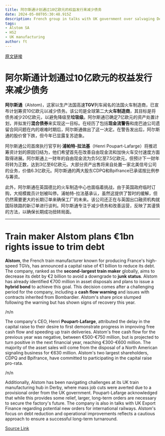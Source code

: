 ```yaml
---
title: 阿尔斯通计划通过10亿欧元的权益发行来减少债务
date: 2024-05-08T05:30:48.915Z
description: French group in talks with UK government over salvaging Derby factory says its free cash flow is set to improve
tags: 
- Alstom SA
- HS2
- UK manufacturing
author: ft
---
```


[原文链接](https://ft.com/content/fff423ae-33d3-4568-9cba-02b17ba99771)

# 阿尔斯通计划通过10亿欧元的权益发行来减少债务

**阿尔斯通**（Alstom)，这家以生产法国高速**TGV**列车闻名的法国火车制造商，已宣布计划筹资10亿欧元以减少债务。该公司是全球第二大**火车制造商**，其目标是将债务减少20亿欧元，以避免降级至**垃圾级**。阿尔斯通已确定7亿欧元的资产处置计划，并拟发行**混合债券**来实现这一目标。在经历了包括**现金流警告**和庞巴迪公司遗留合同问题在内的艰难时期后，阿尔斯通做出了这一决定。在警告发出后，阿尔斯通的股价曾下跌，但今年已显露复苏迹象。

阿尔斯通公司首席执行官亨利·**浦帕特-拉法基**（Henri Poupart-Lafarge）将推迟筹资计划的原因归结为，他们希望首先在改善自由现金流和加快火车交付速度方面取得进展。阿尔斯通上一财年的自由现金流为负5亿至7.5亿欧元，但预计下一财年将转为正数，达到3亿至6亿欧元。大部分资产出售将来自处置一家北美信号公司的业务，价值6.3亿欧元。阿尔斯通的两大股东CDPQ和Bpifrance已承诺按比例参与筹资。

此外，阿尔斯通在英国德比的火车制造中心也面临着挑战，由于英国政府临时订购，大规模裁员计划被叫停。浦帕特-拉法基承认，虽然这提供了暂时的缓解，但仍然需要更大的长期订单来确保工厂的未来。该公司还正在与英国出口融资机构就国际铁路的新订单进行谈判。阿尔斯通专注于减少债务和改善运营，反映了其谨慎的方法，以确保长期成功扭转局面。

---

# Train maker Alstom plans €1bn rights issue to trim debt 

**Alstom**, the French train manufacturer known for producing France's high-speed TGVs, has announced a capital raise of €1 billion to reduce its debt. The company, ranked as the **second-largest train maker** globally, aims to decrease its debt by €2 billion to avoid a downgrade to **junk status**. Alstom has already identified €700 million in asset disposals and plans to issue a **hybrid bond** to achieve this goal. This decision comes after a challenging period for the company, including a **cash flow warning** and issues with contracts inherited from Bombardier. Alstom's share price slumped following the warning but has shown signs of recovery this year. 

/n/n

The company's CEO, Henri **Poupart-Lafarge**, attributed the delay in the capital raise to their desire to first demonstrate progress in improving free cash flow and speeding up train deliveries. Alstom's free cash flow for the previous year was negative, between €500-€750 million, but is projected to turn positive in the next financial year, reaching €300-€600 million. The majority of the asset sales will come from the disposal of a North American signaling business for €630 million. Alstom's two largest shareholders, CDPQ and Bpifrance, have committed to participating in the capital raise pro-rata. 

/n/n

Additionally, Alstom has been navigating challenges at its UK train manufacturing hub in Derby, where mass job cuts were averted due to a provisional order from the UK government. Poupart-Lafarge acknowledged that while this provides some relief, larger, long-term orders are necessary to secure the factory's future. The company is also in talks with UK Export Finance regarding potential new orders for international railways. Alstom's focus on debt reduction and operational improvements reflects a cautious approach to ensure a successful long-term turnaround.

[Source Link](https://ft.com/content/fff423ae-33d3-4568-9cba-02b17ba99771)

